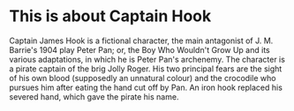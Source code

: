# This is about Captain Hook

Captain James Hook is a fictional character, the main antagonist of J. M. Barrie's 1904 play Peter Pan; or, the Boy Who Wouldn't Grow Up and its various adaptations, in which he is Peter Pan's archenemy. The character is a pirate captain of the brig Jolly Roger. His two principal fears are the sight of his own blood (supposedly an unnatural colour) and the crocodile who pursues him after eating the hand cut off by Pan. An iron hook replaced his severed hand, which gave the pirate his name. 

